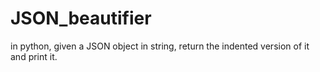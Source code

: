 # JSON_beautifier
in python, given a JSON object in string, return the indented version of it and print it.
